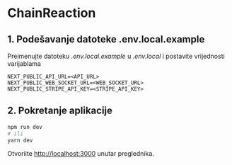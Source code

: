 # ChainReaction

## 1. Podešavanje datoteke .env.local.example
Preimenujte datoteku *.env.local.example* u *.env.local* i postavite vrijednosti varijablama
```
NEXT_PUBLIC_API_URL=<API_URL>
NEXT_PUBLIC_WEB_SOCKET_URL=<WEB_SOCKET_URL>
NEXT_PUBLIC_STRIPE_API_KEY=<STRIPE_API_KEY>
```

## 2. Pokretanje aplikacije

```bash
npm run dev
# ili
yarn dev
```

Otvoriite [http://localhost:3000](http://localhost:3000) unutar preglednika.

